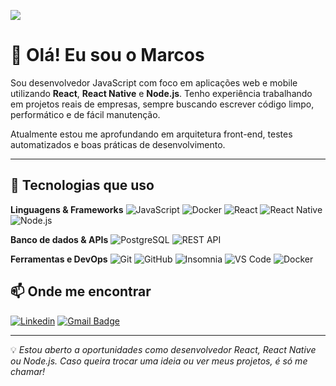 ![](https://komarev.com/ghpvc/?username=marcosmbm&color=006bed)

# 👋 Olá! Eu sou o Marcos

Sou desenvolvedor JavaScript com foco em aplicações web e mobile utilizando **React**, **React Native** e **Node.js**. Tenho experiência trabalhando em projetos reais de empresas, sempre buscando escrever código limpo, performático e de fácil manutenção.

Atualmente estou me aprofundando em arquitetura front-end, testes automatizados e boas práticas de desenvolvimento.

---

## 🚀 Tecnologias que uso

**Linguagens & Frameworks**
![JavaScript](https://img.shields.io/badge/-JavaScript-333333?style=flat&logo=javascript)
![Docker](https://img.shields.io/badge/-Typescript-333333?style=flat&logo=typescript)
![React](https://img.shields.io/badge/-React-333333?style=flat&logo=react)
![React Native](https://img.shields.io/badge/-React%20Native-333333?style=flat&logo=react)
![Node.js](https://img.shields.io/badge/-Node.js-333333?style=flat&logo=node.js)

**Banco de dados & APIs**
![PostgreSQL](https://img.shields.io/badge/-PostgreSQL-333333?style=flat&logo=postgresql)
![REST API](https://img.shields.io/badge/-REST%20API-333333?style=flat)

**Ferramentas e DevOps**
![Git](https://img.shields.io/badge/-Git-333333?style=flat&logo=git)
![GitHub](https://img.shields.io/badge/-GitHub-333333?style=flat&logo=github)
![Insomnia](https://img.shields.io/badge/-Insomnia-333333?style=flat&logo=insomnia)
![VS Code](https://img.shields.io/badge/-VS%20Code-333333?style=flat&logo=visual-studio-code&logoColor=007ACC)
![Docker](https://img.shields.io/badge/-Docker-333333?style=flat&logo=docker)


## 📫 Onde me encontrar

[![Linkedin](https://img.shields.io/badge/-marcosmbm-blue?style=flat-square&logo=Linkedin&logoColor=white&link=https://www.linkedin.com/in/marcos-barbosa-148224208/)](https://www.linkedin.com/in/marcos-barbosa-148224208/)
[![Gmail Badge](https://img.shields.io/badge/-marmbmti@gmail.com-006bed?style=flat-square&logo=Gmail&logoColor=white&link=mailto:marmbmti@gmail.com)](mailto:marmbmti@gmail.com)

---

💡 *Estou aberto a oportunidades como desenvolvedor React, React Native ou Node.js. Caso queira trocar uma ideia ou ver meus projetos, é só me chamar!*
